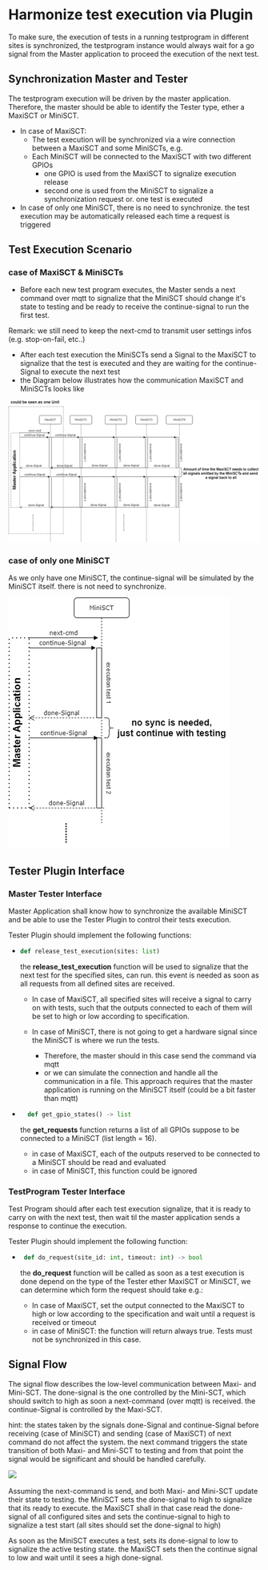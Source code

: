 # Harmonize test execution via Plugin
To make sure, the execution of tests in a running testprogram in different sites is synchronized, the
testprogram instance would always wait for a go signal from the Master application to proceed the execution of the next test.


## Synchronization Master and Tester
The testprogram execution will be driven by the master application. Therefore, the master should be able to identify the Tester type, ether a MaxiSCT or MiniSCT. 

* In case of MaxiSCT:
    * The test execution will be synchronized via a wire connection between a MaxiSCT and some MiniSCTs, e.g. 
    * Each MiniSCT will be connected to the MaxiSCT with two different GPIOs 
        * one GPIO is used from the MaxiSCT to signalize execution release 
        * second one is used from the MiniSCT to signalize a synchronization request or. one test is executed
* In case of only one MiniSCT, there is no need to synchronize. the test execution may be automatically released each time a request is triggered

## Test Execution Scenario
### case of MaxiSCT & MiniSCTs
* Before each new test program executes, the Master sends a next command over mqtt to signalize that the MiniSCT should
change it's state to testing and be ready to receive the continue-signal to run the first test.

Remark: we still need to keep the next-cmd to transmit user settings infos (e.g. stop-on-fail, etc..)

* After each test execution the MiniSCTs send a Signal to the MaxiSCT to signalize that the test is executed and they are waiting for the continue-Signal to execute the next test
* the Diagram below illustrates how the communication MaxiSCT and MiniSCTs looks like

![](maxitestexecution.png)

### case of only one MiniSCT
As we only have one MiniSCT, the continue-signal will be simulated by the MiniSCT itself.
there is not need to synchronize.

![](minitestexecution.png)

## Tester Plugin Interface
### Master Tester Interface

Master Application shall know how to synchronize the available MiniSCT and be able to use the Tester Plugin to control their tests execution.

Tester Plugin should implement the following functions:
 
*   ```python
    def release_test_execution(sites: list)
    ```
    the __release_test_execution__ function will be used to signalize that the next test for the specified sites, can run.
    this event is needed as soon as all requests from all defined sites are received.

    * In case of MaxiSCT, all specified sites will receive a signal to carry on with tests, such that the outputs connected to each of them will be set to high or low according to specification. 
    * In case of MiniSCT, there is not going to get a hardware signal since the MiniSCT is where we run the tests.
    
        * Therefore, the master should in this case send the command via mqtt
        * or we can simulate the connection and handle all the communication in a file. This approach requires that the master application is running on the MiniSCT itself (could be a bit faster than mqtt)

* ```python
    def get_gpio_states() -> list
    ```
    the __get_requests__ function returns a list of all GPIOs suppose to be connected to a MiniSCT (list length = 16).
    * in case of MaxiSCT, each of the outputs reserved to be connected to a MiniSCT should be read and evaluated
    * in case of MiniSCT, this function could be ignored


### TestProgram Tester Interface
Test Program should after each test execution signalize, that it is ready to carry on with the next test, then wait til the master application sends a response to continue the execution.

Tester Plugin should implement the following function:

*  ```python
    def do_request(site_id: int, timeout: int) -> bool
   ```

   the __do_request__ function will be called as soon as a test execution is done
   depend on the type of the Tester ether MaxiSCT or MiniSCT, we can determine which form the request should take e.g.:

    * In case of MaxiSCT, set the output connected to the MaxiSCT to high or low according to the specification and wait until a request is received or timeout 
    * in case of MiniSCT: the function will return always true. Tests must not be synchronized in this case.

## Signal Flow

The signal flow describes the low-level communication between Maxi- and Mini-SCT.
The done-signal is the one controlled by the Mini-SCT, which should switch to high as soon 
a next-command (over mqtt) is received. the continue-Signal is controlled by the Maxi-SCT.

hint: the states taken by the signals done-Signal and continue-Signal before receiving 
(case of MiniSCT) and sending (case of MaxiSCT) of next command do not affect the system.
the next command triggers the state transition of both Maxi- and Mini-SCT to testing and 
from that point the signal would be significant and should be handled carefully.


![](signal_flow.png)

Assuming the next-command is send, and both Maxi- and Mini-SCT update their state to testing.
the MiniSCT sets the done-signal to high to signalize that its ready to execute.
the MaxiSCT shall in that case read the done-signal of all configured sites and sets 
the continue-signal to high to signalize a test start (all sites should set the 
done-signal to high)

As soon as the MiniSCT executes a test, sets its done-signal to low to signalize the active
testing state. the MaxiSCT sets then the continue signal to low and wait until it sees a
high done-signal.